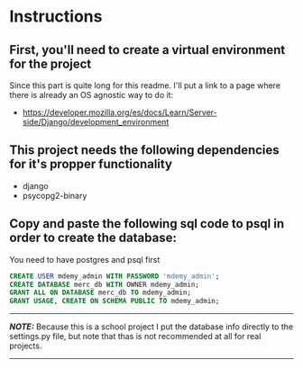 # Instructions

## First, you'll need to create a virtual environment for the project

Since this part is quite long for this readme. I'll put a link to a page where there is already
an OS agnostic way to do it:

- <https://developer.mozilla.org/es/docs/Learn/Server-side/Django/development_environment>

## This project needs the following dependencies for it's propper functionality

- django
- psycopg2-binary

## Copy and paste the following sql code to psql in order to create the database:

You need to have postgres and psql first

```SQL
CREATE USER mdemy_admin WITH PASSWORD 'mdemy_admin';
CREATE DATABASE merc_db WITH OWNER mdemy_admin;
GRANT ALL ON DATABASE merc_db TO mdemy_admin;
GRANT USAGE, CREATE ON SCHEMA PUBLIC TO mdemy_admin;
```

---
**_NOTE:_** Because this is a school project I put the database info directly to the settings.py file, but note that thas is not recommended at all for real projects.

---

